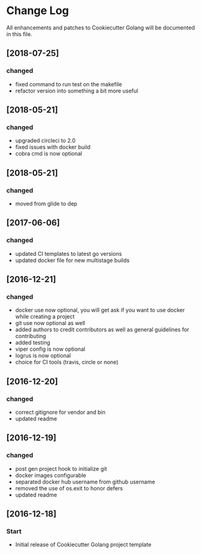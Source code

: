 # Change Log
All enhancements and patches to Cookiecutter Golang will be documented in this file.

## [2018-07-25]
### changed
- fixed command to run test on the makefile
- refactor version into something a bit more useful

## [2018-05-21]
### changed
- upgraded circleci to 2.0
- fixed issues with docker build
- cobra cmd is now optional

## [2018-05-21]
### changed
- moved from glide to dep

## [2017-06-06]
### changed
- updated CI templates to latest go versions
- updated docker file for new multistage builds

## [2016-12-21]
### changed
- docker use now optional, you will get ask if you want to use docker while creating a project
- git use now optional as well
- added authors to credit contributors as well as general guidelines for contributing
- added testing
- viper config is now optional
- logrus is now optional
- choice for CI tools (travis, circle or none)

## [2016-12-20]
### changed
- correct gitignore for vendor and bin
- updated readme

## [2016-12-19]
### changed
- post gen project hook to initialize git
- docker images configurable
- separated docker hub username from github username
- removed the use of os.exit to honor defers
- updated readme

## [2016-12-18]
### Start
- Initial release of Cookiecutter Golang project template
